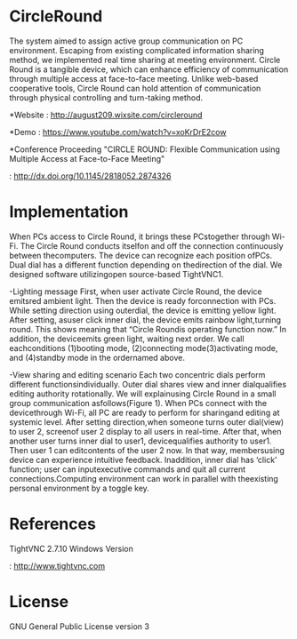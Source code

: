 CircleRound
=====
The system aimed to assign active group communication on PC environment. Escaping from existing complicated information sharing method, we implemented real time sharing at meeting environment. Circle Round is a tangible device, which can enhance efficiency of communication through multiple access at face-to-face meeting. Unlike web-based cooperative tools, Circle Round can hold attention of communication through physical controlling and turn-taking method.

*Website : http://august209.wixsite.com/circleround

*Demo : https://www.youtube.com/watch?v=xoKrDrE2cow

*Conference Proceeding "CIRCLE ROUND: Flexible Communication using Multiple Access at Face-to-Face Meeting"

: http://dx.doi.org/10.1145/2818052.2874326

Implementation
===
When PCs access to Circle Round, it brings these PCstogether through Wi-Fi. The Circle Round conducts itselfon and off the connection continuously between thecomputers. The device can recognize each position ofPCs. Dual dial has a different function depending on thedirection of the dial. We designed software utilizingopen source-based TightVNC1.

-Lighting message
First, when user activate Circle Round, the device emitsred ambient light. Then the device is ready forconnection with PCs. While setting direction using outerdial, the device is emitting yellow light. After setting, asuser click inner dial, the device emits rainbow light,turning round. This shows meaning that “Circle Roundis operating function now.” In addition, the deviceemits green light, waiting next order. We call eachconditions (1)booting mode, (2)connecting mode(3)activating mode, and (4)standby mode in the ordernamed above.

-View sharing and editing scenario
Each two concentric dials perform different functionsindividually. Outer dial shares view and inner dialqualifies editing authority rotationally. We will explainusing Circle Round in a small group communication asfollows(Figure 1). When PCs connect with the devicethrough Wi-Fi, all PC are ready to perform for sharingand editing at systemic level. After setting direction,when someone turns outer dial(view) to user 2, screenof user 2 display to all users in real-time. After that, when another user turns inner dial to user1, devicequalifies authority to user1. Then user 1 can editcontents of the user 2 now. In that way, membersusing device can experience intuitive feedback. Inaddition, inner dial has ‘click’ function; user can inputexecutive commands and quit all current connections.Computing environment can work in parallel with theexisting personal environment by a toggle key.

References
=====
TightVNC 2.7.10 Windows Version 

: http://www.tightvnc.com

License
=====
GNU General Public License version 3
